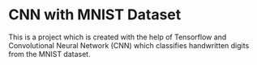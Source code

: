 # CNN with MNIST Dataset

This is a project which is created with the help of Tensorflow and Convolutional Neural Network (CNN) which classifies handwritten digits from the MNIST dataset.
